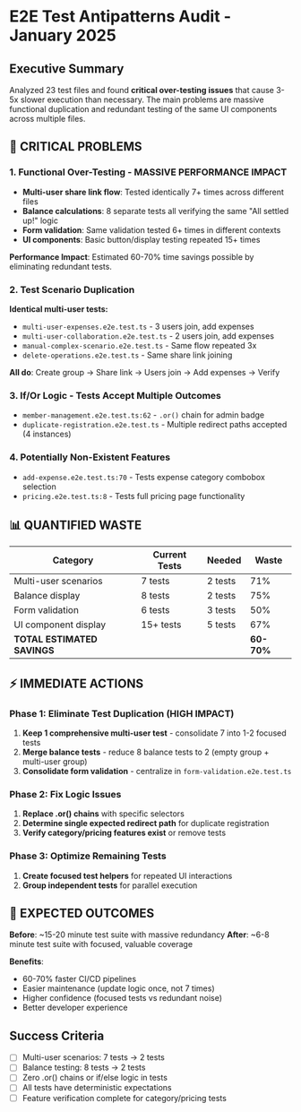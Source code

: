 # E2E Test Antipatterns Audit - January 2025

## Executive Summary

Analyzed 23 test files and found **critical over-testing issues** that cause 3-5x slower execution than necessary. The main problems are massive functional duplication and redundant testing of the same UI components across multiple files.

## 🚨 **CRITICAL PROBLEMS**

### 1. **Functional Over-Testing** - MASSIVE PERFORMANCE IMPACT
- **Multi-user share link flow**: Tested identically 7+ times across different files
- **Balance calculations**: 8 separate tests all verifying the same "All settled up!" logic  
- **Form validation**: Same validation tested 6+ times in different contexts
- **UI components**: Basic button/display testing repeated 15+ times

**Performance Impact**: Estimated 60-70% time savings possible by eliminating redundant tests.

### 2. **Test Scenario Duplication** 
**Identical multi-user tests:**
- `multi-user-expenses.e2e.test.ts` - 3 users join, add expenses
- `multi-user-collaboration.e2e.test.ts` - 2 users join, add expenses  
- `manual-complex-scenario.e2e.test.ts` - Same flow repeated 3x
- `delete-operations.e2e.test.ts` - Same share link joining

**All do**: Create group → Share link → Users join → Add expenses → Verify

### 3. **If/Or Logic** - Tests Accept Multiple Outcomes
- `member-management.e2e.test.ts:62` - `.or()` chain for admin badge
- `duplicate-registration.e2e.test.ts` - Multiple redirect paths accepted (4 instances)

### 4. **Potentially Non-Existent Features**
- `add-expense.e2e.test.ts:70` - Tests expense category combobox selection
- `pricing.e2e.test.ts:8` - Tests full pricing page functionality

## 📊 **QUANTIFIED WASTE**

| Category | Current Tests | Needed | Waste |
|----------|---------------|--------|-------|
| Multi-user scenarios | 7 tests | 2 tests | 71% |
| Balance display | 8 tests | 2 tests | 75% |
| Form validation | 6 tests | 3 tests | 50% |
| UI component display | 15+ tests | 5 tests | 67% |
| **TOTAL ESTIMATED SAVINGS** | | | **60-70%** |

## ⚡ **IMMEDIATE ACTIONS**

### Phase 1: Eliminate Test Duplication (HIGH IMPACT)
1. **Keep 1 comprehensive multi-user test** - consolidate 7 into 1-2 focused tests
2. **Merge balance tests** - reduce 8 balance tests to 2 (empty group + multi-user group)
3. **Consolidate form validation** - centralize in `form-validation.e2e.test.ts`

### Phase 2: Fix Logic Issues  
1. **Replace .or() chains** with specific selectors
2. **Determine single expected redirect path** for duplicate registration
3. **Verify category/pricing features exist** or remove tests

### Phase 3: Optimize Remaining Tests
1. **Create focused test helpers** for repeated UI interactions
2. **Group independent tests** for parallel execution

## 🎯 **EXPECTED OUTCOMES**

**Before**: ~15-20 minute test suite with massive redundancy
**After**: ~6-8 minute test suite with focused, valuable coverage

**Benefits**:
- 60-70% faster CI/CD pipelines
- Easier maintenance (update logic once, not 7 times)
- Higher confidence (focused tests vs redundant noise)
- Better developer experience

## Success Criteria

- [ ] Multi-user scenarios: 7 tests → 2 tests
- [ ] Balance testing: 8 tests → 2 tests  
- [ ] Zero .or() chains or if/else logic in tests
- [ ] All tests have deterministic expectations
- [ ] Feature verification complete for category/pricing tests